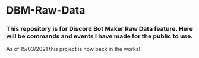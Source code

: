 # DBM-Raw-Data
### This repository is for Discord Bot Maker Raw Data feature. Here will be commands and events I have made for the public to use.

As of 15/03/2021 this project is now back in the works! 
